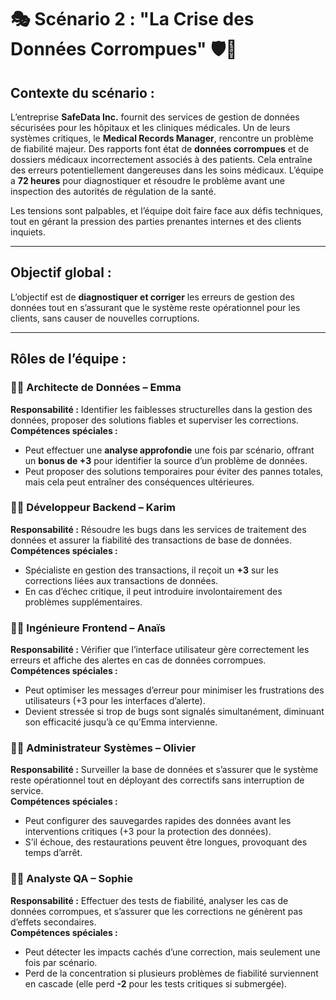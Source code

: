 # 🎭 **Scénario 2 : "La Crise des Données Corrompues"** 🛡️💾

## **Contexte du scénario :**

L’entreprise **SafeData Inc.** fournit des services de gestion de données sécurisées pour les hôpitaux et les cliniques médicales. Un de leurs systèmes critiques, le **Medical Records Manager**, rencontre un problème de fiabilité majeur. Des rapports font état de **données corrompues** et de dossiers médicaux incorrectement associés à des patients. Cela entraîne des erreurs potentiellement dangereuses dans les soins médicaux. L’équipe a **72 heures** pour diagnostiquer et résoudre le problème avant une inspection des autorités de régulation de la santé.

Les tensions sont palpables, et l’équipe doit faire face aux défis techniques, tout en gérant la pression des parties prenantes internes et des clients inquiets.

---

## **Objectif global :**

L’objectif est de **diagnostiquer et corriger** les erreurs de gestion des données tout en s’assurant que le système reste opérationnel pour les clients, sans causer de nouvelles corruptions.

---

## **Rôles de l’équipe :**

### 🧑‍💼 **Architecte de Données – Emma**

**Responsabilité :** Identifier les faiblesses structurelles dans la gestion des données, proposer des solutions fiables et superviser les corrections.  
**Compétences spéciales :**

- Peut effectuer une **analyse approfondie** une fois par scénario, offrant un **bonus de +3** pour identifier la source d’un problème de données.
- Peut proposer des solutions temporaires pour éviter des pannes totales, mais cela peut entraîner des conséquences ultérieures.

### 👨‍💻 **Développeur Backend – Karim**

**Responsabilité :** Résoudre les bugs dans les services de traitement des données et assurer la fiabilité des transactions de base de données.  
**Compétences spéciales :**

- Spécialiste en gestion des transactions, il reçoit un **+3** sur les corrections liées aux transactions de données.
- En cas d’échec critique, il peut introduire involontairement des problèmes supplémentaires.

### 👩‍💻 **Ingénieure Frontend – Anaïs**

**Responsabilité :** Vérifier que l’interface utilisateur gère correctement les erreurs et affiche des alertes en cas de données corrompues.  
**Compétences spéciales :**

- Peut optimiser les messages d’erreur pour minimiser les frustrations des utilisateurs (+3 pour les interfaces d’alerte).
- Devient stressée si trop de bugs sont signalés simultanément, diminuant son efficacité jusqu’à ce qu’Emma intervienne.

### 👨‍🔧 **Administrateur Systèmes – Olivier**

**Responsabilité :** Surveiller la base de données et s’assurer que le système reste opérationnel tout en déployant des correctifs sans interruption de service.  
**Compétences spéciales :**

- Peut configurer des sauvegardes rapides des données avant les interventions critiques (+3 pour la protection des données).
- S’il échoue, des restaurations peuvent être longues, provoquant des temps d’arrêt.

### 👩‍🔬 **Analyste QA – Sophie**

**Responsabilité :** Effectuer des tests de fiabilité, analyser les cas de données corrompues, et s’assurer que les corrections ne génèrent pas d’effets secondaires.  
**Compétences spéciales :**

- Peut détecter les impacts cachés d’une correction, mais seulement une fois par scénario.
- Perd de la concentration si plusieurs problèmes de fiabilité surviennent en cascade (elle perd **-2** pour les tests critiques si submergée).
